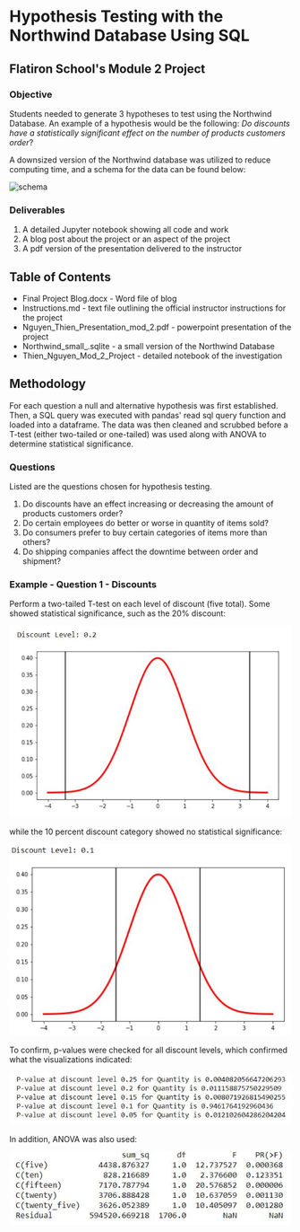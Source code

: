 # Hypothesis Testing with the Northwind Database Using SQL
## Flatiron School's Module 2 Project

### Objective
Students needed to generate 3 hypotheses to test using the Northwind Database. An example of a hypothesis would be the following: *Do discounts have a 
statistically significant effect on the number of products customers order*?

A downsized version of the Northwind database was utilized to reduce computing time, and a schema for the data can be found below:

![schema](images/schema.JPG)

### Deliverables

1. A detailed Jupyter notebook showing all code and work
2. A blog post about the project or an aspect of the project
3. A pdf version of the presentation delivered to the instructor

## Table of Contents

- Final Project Blog.docx - Word file of blog
- Instructions.md - text file outlining the official instructor instructions for the project
- Nguyen_Thien_Presentation_mod_2.pdf - powerpoint presentation of the project
- Northwind_small_.sqlite - a small version of the Northwind Database
- Thien_Nguyen_Mod_2_Project - detailed notebook of the investigation

## Methodology

For each question a null and alternative hypothesis was first established. Then, a SQL query was executed with pandas' read sql query function and loaded into a dataframe. The data was then cleaned
and scrubbed before a T-test (either two-tailed or one-tailed) was used along with ANOVA to determine statistical significance. 

### Questions
Listed are the questions chosen for hypothesis testing. 

1. Do discounts have an effect increasing or decreasing the amount of products customers order?
2. Do certain employees do better or worse in quantity of items sold?
3. Do consumers prefer to buy certain categories of items more than others?
4. Do shipping companies affect the downtime between order and shipment?

### Example - Question 1 - Discounts

Perform a two-tailed T-test on each level of discount (five total). Some showed statistical significance, such as the 20% discount:

![20_discount](images/ttest_1.JPG)

while the 10 percent discount category showed no statistical significance:

![10_discount](images/ttest_2.JPG)

To confirm, p-values were checked for all discount levels, which confirmed what the visualizations indicated:

![p_values](images/p_values.JPG)

In addition, ANOVA was also used:

![anova](images/anova.JPG)

